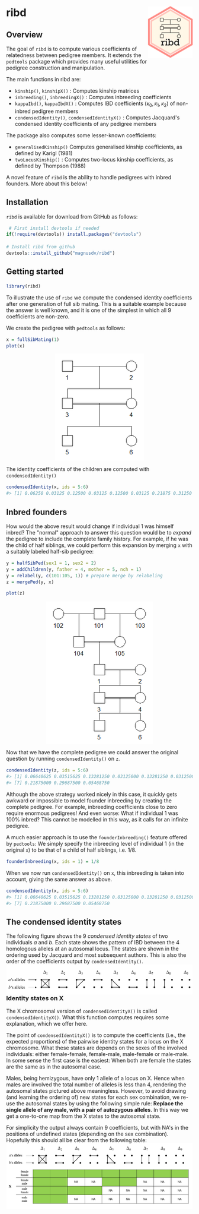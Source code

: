 <!-- README.md is generated from README.Rmd. Please edit that file -->
ribd <img src="man/figures/logo.png" align="right" height=140/>
===============================================================

Overview
--------

The goal of `ribd` is to compute various coefficients of relatedness between pedigree members. It extends the `pedtools` package which provides many useful utilities for pedigree construction and manipulation.

The main functions in ribd are:

-   `kinship()`, `kinshipX()` : Computes kinship matrices
-   `inbreeding()`, `inbreedingX()` : Computes inbreeding coefficients
-   `kappaIbd()`, `kappaIbdX()` : Computes IBD coefficients (*κ*<sub>0</sub>, *κ*<sub>1</sub>, *κ*<sub>2</sub>) of non-inbred pedigree members
-   `condensedIdentity()`, `condensedIdentityX()` : Computes Jacquard's condensed identity coefficients of any pedigree members

The package also computes some lesser-known coefficients:

-   `generalisedKinship()` Computes generalised kinship coefficients, as defined by Karigl (1981)
-   `twoLocusKinship()` : Computes two-locus kinship coefficients, as defined by Thompson (1988)

A novel feature of `ribd` is the ability to handle pedigrees with inbred founders. More about this below!

Installation
------------

`ribd` is available for download from GitHub as follows:

``` r
 # First install devtools if needed
if(!require(devtools)) install.packages("devtools")

# Install ribd from github
devtools::install_github("magnusdv/ribd")
```

Getting started
---------------

``` r
library(ribd)
```

To illustrate the use of `ribd` we compute the condensed identity coefficients after one generation of full sib mating. This is a suitable example because the answer is well known, and it is one of the simplest in which all 9 coefficients are non-zero.

We create the pedigree with `pedtools` as follows:

``` r
x = fullSibMating(1)
plot(x)
```

<img src="man/figures/README-sibs-1.png" style="display: block; margin: auto;" />

The identity coefficients of the children are computed with `condensedIdentity()`

``` r
condensedIdentity(x, ids = 5:6)
#> [1] 0.06250 0.03125 0.12500 0.03125 0.12500 0.03125 0.21875 0.31250 0.06250
```

Inbred founders
---------------

How would the above result would change if individual 1 was himself inbred? The "normal" approach to answer this question would be to *expand* the pedigree to include the complete family history. For example, if he was the child of half siblings, we could perform this expansion by merging `x` with a suitably labeled half-sib pedigree:

``` r
y = halfSibPed(sex1 = 1, sex2 = 2)
y = addChildren(y, father = 4, mother = 5, nch = 1)
y = relabel(y, c(101:105, 1)) # prepare merge by relabeling
z = mergePed(y, x)
```

``` r
plot(z)
```

<img src="man/figures/README-sibs-extended-1.png" style="display: block; margin: auto;" />

Now that we have the complete pedigree we could answer the original question by running `condensedIdentity()` on `z`.

``` r
condensedIdentity(z, ids = 5:6)
#> [1] 0.06640625 0.03515625 0.13281250 0.03125000 0.13281250 0.03125000
#> [7] 0.21875000 0.29687500 0.05468750
```

Although the above strategy worked nicely in this case, it quickly gets awkward or impossible to model founder inbreeding by creating the complete pedigree. For example, inbreeding coefficients close to zero require enormous pedigrees! And even worse: What if individual 1 was 100% inbred? This cannot be modelled in this way, as it calls for an infinite pedigree.

A much easier approach is to use the `founderInbreeding()` feature offered by `pedtools`: We simply specify the inbreeding level of individual 1 (in the original `x`) to be that of a child of half siblings, i.e. 1/8.

``` r
founderInbreeding(x, ids = 1) = 1/8
```

When we now run `condensedIdentity()` on `x`, this inbreeding is taken into account, giving the same answer as above.

``` r
condensedIdentity(x, ids = 5:6)
#> [1] 0.06640625 0.03515625 0.13281250 0.03125000 0.13281250 0.03125000
#> [7] 0.21875000 0.29687500 0.05468750
```

The condensed identity states
-----------------------------

The following figure shows the 9 *condensed identity states* of two individuals *a* and *b*. Each state shows the pattern of IBD between the 4 homologous alleles at an autosomal locus. The states are shown in the ordering used by Jacquard and most subsequent authors. This is also the order of the coefficients output by `condensedIdentity()`. <img src="man/figures/jacquardStates.png" align="left">

### Identity states on X

The X chromosomal version of `condensedIdentityX()` is called `condensedIdentityX()`. What this function computes requires some explanation, which we offer here.

The point of `condensedIdentityX()` is to compute the coefficients (i.e., the expected proportions) of the pairwise identity states for a locus on the X chromosome. What these states are depends on the sexes of the involved individuals: either female-female, female-male, male-female or male-male. In some sense the first case is the easiest: When both are female the states are the same as in the autosomal case.

Males, being hemizygous, have only 1 allele of a locus on X. Hence when males are involved the total number of alleles is less than 4, rendering the autosomal states pictured above meaningless. However, to avoid drawing (and learning the ordering of) new states for each sex combination, we re-use the autosomal states by using the following simple rule: **Replace the single allele of any male, with a pair of autozygous alleles**. In this way we get a one-to-one map from the X states to the autosomal state.

For simplicity the output always contain 9 coefficients, but with NA's in the positions of undefined states (depending on the sex combination). Hopefully this should all be clear from the following table: <img src="man/figures/jacquardStatesX.png" align="left">
